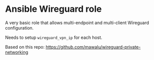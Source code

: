 # Ansible Wireguard role
A very basic role that allows multi-endpoint and multi-client Wireguard configuration.

Needs to setup `wireguard_vpn_ip` for each host.

Based on this repo: <https://github.com/mawalu/wireguard-private-networking>